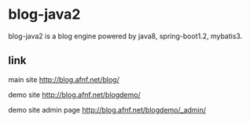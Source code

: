 # blog-java2
blog-java2 is a blog engine powered by java8, spring-boot1.2, mybatis3.

## link
main site
http://blog.afnf.net/blog/

demo site
http://blog.afnf.net/blogdemo/

demo site admin page 
http://blog.afnf.net/blogdemo/_admin/

